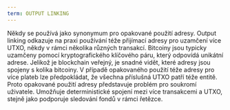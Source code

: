 ```yaml
---
term: OUTPUT LINKING
---
```


Někdy se používá jako synonymum pro opakované použití adresy. Output linking odkazuje na praxi používání téže přijímací adresy pro uzamčení více UTXO, někdy v rámci několika různých transakcí. Bitcoiny jsou typicky uzamčeny pomocí kryptografického klíčového páru, který odpovídá unikátní adrese. Jelikož je blockchain veřejný, je snadné vidět, které adresy jsou spojeny s kolika bitcoiny. V případě opakovaného použití téže adresy pro více plateb lze předpokládat, že všechna příslušná UTXO patří téže entitě. Proto opakované použití adresy představuje problém pro soukromí uživatele. Umožňuje deterministické spojení mezi více transakcemi a UTXO, stejně jako podporuje sledování fondů v rámci řetězce.